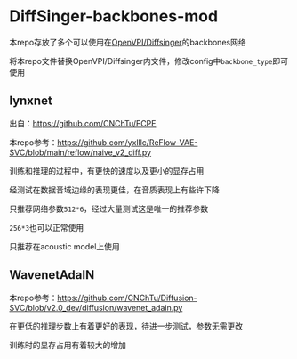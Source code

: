 # DiffSinger-backbones-mod

本repo存放了多个可以使用在[OpenVPI/Diffsinger](https://github.com/openvpi/DiffSinger)的backbones网络

将本repo文件替换OpenVPI/Diffsinger内文件，修改config中`backbone_type`即可使用

## lynxnet

出自：https://github.com/CNChTu/FCPE

本repo参考：https://github.com/yxlllc/ReFlow-VAE-SVC/blob/main/reflow/naive_v2_diff.py

训练和推理的过程中，有更快的速度以及更小的显存占用

经测试在数据音域边缘的表现更佳，在音质表现上有些许下降

只推荐网络参数`512*6`，经过大量测试这是唯一的推荐参数

`256*3`也可以正常使用

只推荐在acoustic model上使用

## WavenetAdaIN

本repo参考：https://github.com/CNChTu/Diffusion-SVC/blob/v2.0_dev/diffusion/wavenet_adain.py

在更低的推理步数上有着更好的表现，待进一步测试，参数无需更改

训练时的显存占用有着较大的增加
